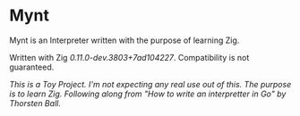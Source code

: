 # Mynt

Mynt is an Interpreter written with the purpose of learning Zig.

Written with Zig _0.11.0-dev.3803+7ad104227_. Compatibility is not guaranteed.

_This is a Toy Project. I'm not expecting any real use out of this. The purpose is to learn Zig._
_Following along from "How to write an interpretter in Go" by Thorsten Ball._
